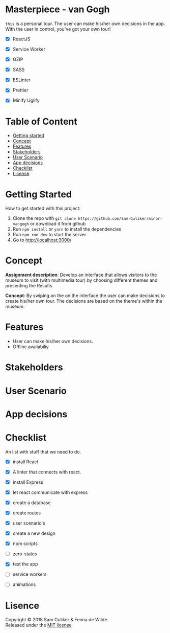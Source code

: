 # Masterpiece - van Gogh
`this` is a personal tour. The user can make his/her own decisions in the app.
With the user in control, you've got your own tour!

*   [x] ReactJS
*   [x] Service Worker
*   [x] GZIP
*   [x] SASS
*   [x] ESLinter
*   [x] Prettier
*   [x] Minify Uglify


# Table of Content
* [Getting started](#getting-started)
* [Concept](#concept)
* [Features](#features)
* [Stakeholders](#stakeholders)
* [User Scenario](#user-scenario)
* [App decisions](app-decisions)
* [Checklist](#checklist)
* [License](#license)

# Getting Started
How to get started with this project:
1.  Clone the repo with `git clone https://github.com/Sam-Guliker/minor-vangogh` or download it from github
2.  Run `npm install` or `yarn` to install the dependencies
3.  Run `npm run dev` to start the server
4.  Go to [http://localhost:3000/](http://localhost:3000/)

# Concept
__Assignment description__: Develop an interface that allows visitors to the museum to visit  (with multimedia tour) by choosing different themes and presenting the Results

__Concept__: By swiping on the on the interface the user can make decisions to
create his/her own tour. The decisions are based on the theme's within the museum.

# Features
- User can make his/her own decisions.
- Offline availabiliy

# Stakeholders

# User Scenario

# App decisions

# Checklist
An list with stuff that we need to do.

- [x] install React
- [x] A linter that connects with react.
- [x] install Express
- [x] let react communicate with express
- [x] create a database
- [x] create routes
- [x] user scenario's
- [x] create a new design
- [x] npm scripts
- [ ] zero-states
- [x] test the app
- [ ] service workers
- [ ] animations


# Lisence
Copyright © 2018 Sam Guliker & Fenna de Wilde.  
Released under the [MIT license](https://opensource.org/licenses/MIT)
